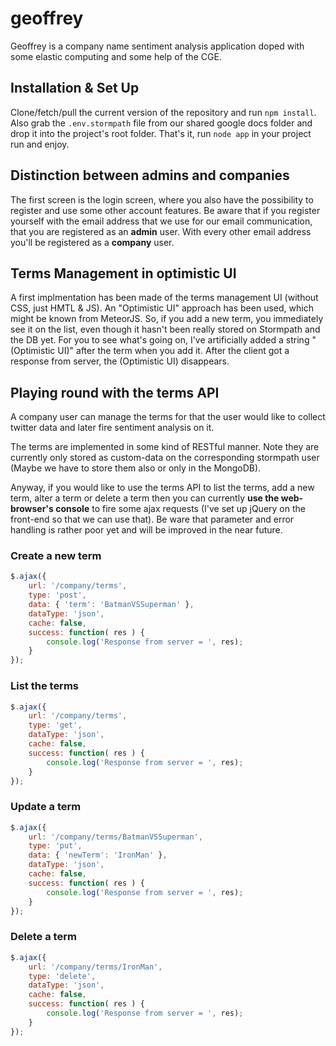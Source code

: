 # geoffrey
Geoffrey is a company name sentiment analysis application doped with some elastic computing and some
help of the CGE.

## Installation & Set Up
Clone/fetch/pull the current version of the repository and run `npm install`.
Also grab the `.env.stormpath` file from our shared google docs folder and drop it into the project's
root folder.
That's it, run `node app` in your project run and enjoy.

## Distinction between admins and companies
The first screen is the login screen, where you also have the possibility to register and use some
other account features.
Be aware that if you register yourself with the email address that we use for our email
communication, that you are registered as an **admin** user.
With every other email address you'll be registered as a **company** user.

## Terms Management in optimistic UI
A first implmentation has been made of the terms management UI (without CSS, just HMTL & JS).
An "Optimistic UI" approach has been used, which might be known from MeteorJS.
So, if you add a new term, you immediately see it on the list, even though it hasn't
been really stored on Stormpath and the DB yet. For you to see what's going on, I've
artificially added a string "(Optimistic UI)" after the term when you add it. After
the client got a response from server, the (Optimistic UI) disappears.

## Playing round with the terms API
A company user can manage the terms for that the user would like to collect twitter data and later
fire sentiment analysis on it.

The terms are implemented in some kind of RESTful manner.
Note they are currently only stored as custom-data on the corresponding stormpath
user (Maybe we have to store them also or only in the MongoDB).

Anyway, if you would like to use the terms API to list the terms, add a new term, alter a term or delete a term
then you can currently **use the web-browser's console** to fire some ajax requests (I've set up jQuery
on the front-end so that we can use that). Be ware that parameter and error handling is rather poor
yet and will be improved in the near future.

### Create a new term
```javascript
$.ajax({
	url: '/company/terms',
	type: 'post',
	data: { 'term': 'BatmanVSSuperman' },
	dataType: 'json',
	cache: false,
	success: function( res ) {
		console.log('Response from server = ', res);
	}
});
```

### List the terms
```javascript
$.ajax({
	url: '/company/terms',
	type: 'get',
	dataType: 'json',
	cache: false,
	success: function( res ) {
		console.log('Response from server = ', res);
	}
});
```

### Update a term
```javascript
$.ajax({
	url: '/company/terms/BatmanVSSuperman',
	type: 'put',
	data: { 'newTerm': 'IronMan' },
	dataType: 'json',
	cache: false,
	success: function( res ) {
		console.log('Response from server = ', res);
	}
});
```

### Delete a term
```javascript
$.ajax({
	url: '/company/terms/IronMan',
	type: 'delete',
	dataType: 'json',
	cache: false,
	success: function( res ) {
		console.log('Response from server = ', res);
	}
});
```
